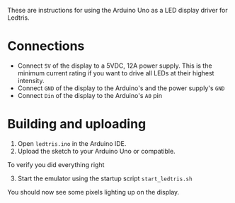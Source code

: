 These are instructions for using the Arduino Uno as a LED display driver for Ledtris.

# Connections
- Connect `5V` of the display to a 5VDC, 12A power supply. This is the minimum current rating if you want to drive all LEDs at their highest intensity.
- Connect `GND` of the display to the Arduino's and the power supply's `GND`
- Connect `Din` of the display to the Arduino's `A0` pin

# Building and uploading
1. Open `ledtris.ino` in the Arduino IDE.
2. Upload the sketch to your Arduino Uno or compatible.

To verify you did everything right

3. Start the emulator using the startup script `start_ledtris.sh`

You should now see some pixels lighting up on the display.
